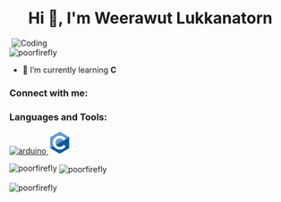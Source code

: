 <h1 align="center">Hi 👋, I'm Weerawut Lukkanatorn</h1>
<img align="right" alt="Coding" width="500" src="https://institute.careerguide.com/wp-content/uploads/2020/10/e426702edf874b181aced1e2fa5c6cde.gif">
<p align="left"> <img src="https://komarev.com/ghpvc/?username=poorfirefly&label=Profile%20views&color=0e75b6&style=flat" alt="poorfirefly" /> </p>

- 🌱 I’m currently learning **C**

<h3 align="left">Connect with me:</h3>
<p align="left">
</p>

<h3 align="left">Languages and Tools:</h3>
<p align="left"> <a href="https://www.arduino.cc/" target="_blank" rel="noreferrer"> <img src="https://cdn.worldvectorlogo.com/logos/arduino-1.svg" alt="arduino" width="40" height="40"/> </a> <a href="https://www.cprogramming.com/" target="_blank" rel="noreferrer"> <img src="https://raw.githubusercontent.com/devicons/devicon/master/icons/c/c-original.svg" alt="c" width="40" height="40"/> </a> </p>

<p><img align="left" src="https://github-readme-stats.vercel.app/api/top-langs?username=poorfirefly&show_icons=true&locale=en&layout=compact" alt="poorfirefly" /></p>

<p>&nbsp;<img align="center" src="https://github-readme-stats.vercel.app/api?username=poorfirefly&show_icons=true&locale=en" alt="poorfirefly" /></p>

<p><img align="center" src="https://github-readme-streak-stats.herokuapp.com/?user=poorfirefly&" alt="poorfirefly" /></p>
